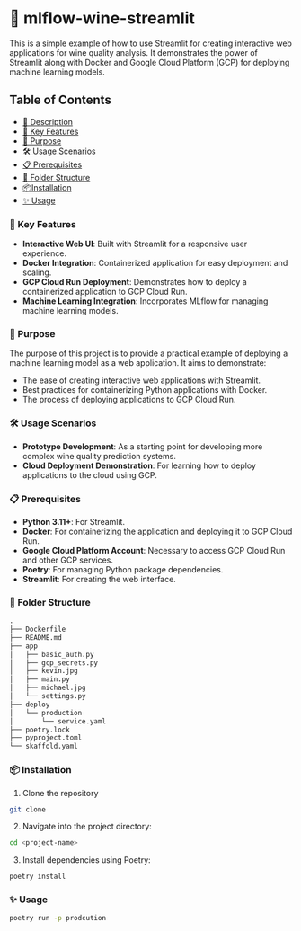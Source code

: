# 🚀 mlflow-wine-streamlit

This is a simple example of how to use Streamlit for creating interactive web applications for wine quality analysis. It demonstrates the power of Streamlit along with Docker and Google Cloud Platform (GCP) for deploying machine learning models.

## Table of Contents

- [📖 Description](#description-)
- [🔑 Key Features](#key-features-)
- [🎯 Purpose](#purpose-)
- [🛠️ Usage Scenarios](#usage-scenarios-)
- [📋 Prerequisites](#prerequisites-)
- [📁 Folder Structure](#folder-structure-)
- [📦Installation](#installation-)
- [✨ Usage ](#usage-)



### 🔑 Key Features

- **Interactive Web UI**: Built with Streamlit for a responsive user experience.
- **Docker Integration**: Containerized application for easy deployment and scaling.
- **GCP Cloud Run Deployment**: Demonstrates how to deploy a containerized application to GCP Cloud Run.
- **Machine Learning Integration**: Incorporates MLflow for managing machine learning models.

### 🎯 Purpose

The purpose of this project is to provide a practical example of deploying a machine learning model as a web application. It aims to demonstrate:
- The ease of creating interactive web applications with Streamlit.
- Best practices for containerizing Python applications with Docker.
- The process of deploying applications to GCP Cloud Run.

### 🛠️ Usage Scenarios

- **Prototype Development**: As a starting point for developing more complex wine quality prediction systems.
- **Cloud Deployment Demonstration**: For learning how to deploy applications to the cloud using GCP.

### 📋 Prerequisites

- **Python 3.11+**: For Streamlit.
- **Docker**: For containerizing the application and deploying it to GCP Cloud Run.
- **Google Cloud Platform Account**: Necessary to access GCP Cloud Run and other GCP services.
- **Poetry**: For managing Python package dependencies.
- **Streamlit**: For creating the web interface.


### 📁 Folder Structure
```md
.
├── Dockerfile
├── README.md
├── app
│   ├── basic_auth.py
│   ├── gcp_secrets.py
│   ├── kevin.jpg
│   ├── main.py
│   ├── michael.jpg
│   └── settings.py
├── deploy
│   └── production
│       └── service.yaml
├── poetry.lock
├── pyproject.toml
└── skaffold.yaml
```

### 📦 Installation 
1. Clone the repository
```bash
git clone
```

2. Navigate into the project directory:
```bash
cd <project-name>
```

3. Install dependencies using Poetry:
```bash
poetry install
```

### ✨ Usage
```bash
poetry run -p prodcution
```